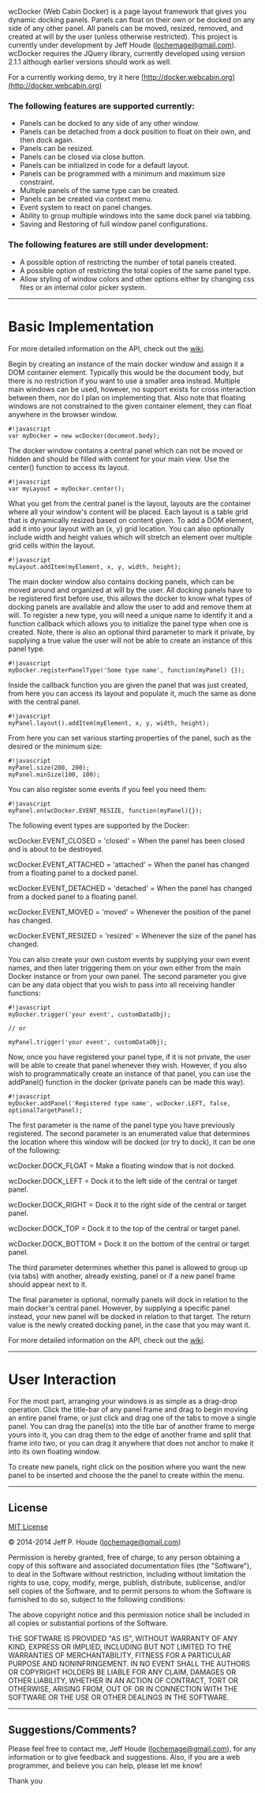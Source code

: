 wcDocker (Web Cabin Docker) is a page layout framework that gives you dynamic docking panels.  Panels can float on their own or be docked on any side of any other panel.  All panels can be moved, resized, removed, and created at will by the user (unless otherwise restricted).  This project is currently under development by Jeff Houde (lochemage@gmail.com).  wcDocker requires the JQuery library, currently developed using version 2.1.1 although earlier versions should work as well.

For a currently working demo, try it here [http://docker.webcabin.org](http://docker.webcabin.org)

### The following features are supported currently: ###

* Panels can be docked to any side of any other window.
* Panels can be detached from a dock position to float on their own, and then dock again.
* Panels can be resized.
* Panels can be closed via close button.
* Panels can be initialized in code for a default layout.
* Panels can be programmed with a minimum and maximum size constraint.
* Multiple panels of the same type can be created.
* Panels can be created via context menu.
* Event system to react on panel changes.
* Ability to group multiple windows into the same dock panel via tabbing.
* Saving and Restoring of full window panel configurations.

### The following features are still under development: ###

* A possible option of restricting the number of total panels created.
* A possible option of restricting the total copies of the same panel type.
* Allow styling of window colors and other options either by changing css files or an internal color picker system.

****
# Basic Implementation #

For more detailed information on the API, check out the [wiki](https://bitbucket.org/WebCabin/wcdocker/wiki/Home).

Begin by creating an instance of the main docker window and assign it a DOM container element.
Typically this would be the document body, but there is no restriction if you want to use a
smaller area instead.  Multiple main windows can be used, however, no support exists for
cross interaction between them, nor do I plan on implementing that.  Also note that floating
windows are not constrained to the given container element, they can float anywhere in the browser window.
```
#!javascript
var myDocker = new wcDocker(document.body);
```
The docker window contains a central panel which can not be moved or hidden and should be
filled with content for your main view.  Use the center() function to access its layout.

```
#!javascript
var myLayout = myDocker.center();
```
What you get from the central panel is the layout, layouts are the container where all your window's content will be placed.
Each layout is a table grid that is dynamically resized based on content given. To add a DOM element, add it into your
layout with an (x, y) grid location. You can also optionally include width and height values which will stretch an element
over multiple grid cells within the layout.
```
#!javascript
myLayout.addItem(myElement, x, y, width, height);
```
The main docker window also contains docking panels, which can be moved around and organized at will by the user.
All docking panels have to be registered first before use, this allows the docker to know what types
of docking panels are available and allow the user to add and remove them at will.  To register a new type,
you will need a unique name to identify it and a function callback which allows you to initialize the panel type when
one is created.  Note, there is also an optional third parameter to mark it private, by supplying a true value the user will not be able to create an instance of this panel type.
```
#!javascript
myDocker.registerPanelType('Some type name', function(myPanel) {});
```
Inside the callback function you are given the panel that was just created, from here you can
access its layout and populate it, much the same as done with the central panel.
```
#!javascript
myPanel.layout().addItem(myElement, x, y, width, height);
```
From here you can set various starting properties of the panel, such as
the desired or the minimum size:
```
#!javascript
myPanel.size(200, 200);
myPanel.minSize(100, 100);
```
You can also register some events if you feel you need them:

```
#!javascript
myPanel.on(wcDocker.EVENT_RESIZE, function(myPanel){});
```
The following event types are supported by the Docker:

wcDocker.EVENT_CLOSED   = 'closed' = When the panel has been closed and is about to be destroyed.

wcDocker.EVENT_ATTACHED = 'attached' = When the panel has changed from a floating panel to a docked panel.

wcDocker.EVENT_DETACHED = 'detached' = When the panel has changed from a docked panel to a floating panel.

wcDocker.EVENT_MOVED    = 'moved' = Whenever the position of the panel has changed.

wcDocker.EVENT_RESIZED  = 'resized' = Whenever the size of the panel has changed.

You can also create your own custom events by supplying your own event names, and then later triggering
them on your own either from the main Docker instance or from your own panel.  The second parameter you give
can be any data object that you wish to pass into all receiving handler functions:
```
#!javascript
myDocker.trigger('your event', customDataObj);

// or

myPanel.trigger('your event', customDataObj);
```
Now, once you have registered your panel type, if it is not private, the user will be able to create that panel
whenever they wish.  However, if you also wish to programmatically create an instance of that panel, you can
use the addPanel() function in the docker (private panels can be made this way).
```
#!javascript
myDocker.addPanel('Registered type name', wcDocker.LEFT, false, optionalTargetPanel);
```
The first parameter is the name of the panel type you have previously registered.
The second parameter is an enumerated value that determines the location where this window will be docked
(or try to dock), it can be one of the following:

wcDocker.DOCK_FLOAT    = Make a floating window that is not docked.

wcDocker.DOCK_LEFT     = Dock it to the left side of the central or target panel.

wcDocker.DOCK_RIGHT    = Dock it to the right side of the central or target panel.

wcDocker.DOCK_TOP      = Dock it to the top of the central or target panel.

wcDocker.DOCK_BOTTOM   = Dock it on the bottom of the central or target panel.

The third parameter determines whether this panel is allowed to group up (via tabs) with another, already existing,
panel or if a new panel frame should appear next to it.

The final parameter is optional, normally panels will dock in relation to the main docker's central
panel. However, by supplying a specific panel instead, your new panel will be docked in relation to that target.
The return value is the newly created docking panel, in the case that you may want it.

For more detailed information on the API, check out the [wiki](https://bitbucket.org/WebCabin/wcdocker/wiki/Home).

****
# User Interaction #

For the most part, arranging your windows is as simple as a drag-drop operation.  Click the title-bar of any panel frame and drag to begin moving an entire panel frame, or just click and drag one of the tabs to move a single panel.  You can drag the panel(s) into the title bar of another frame to merge yours into it, you can drag them to the edge of another frame and split that frame into two, or you can drag it anywhere that does not anchor to make it into its own floating window.

To create new panels, right click on the position where you want the new panel to be inserted and choose the the panel to create within the menu.

****
## License ##

[MIT License](http://www.opensource.org/licenses/mit-license.php)

&copy; 2014-2014 Jeff P. Houde ([lochemage@gmail.com](mailto:lochemage@gmail.com))

Permission is hereby granted, free of charge, to any person obtaining a copy of this software and associated documentation files (the "Software"), to deal in the Software without restriction, including without limitation the rights to use, copy, modify, merge, publish, distribute, sublicense, and/or sell copies of the Software, and to permit persons to whom the Software is furnished to do so, subject to the following conditions:

The above copyright notice and this permission notice shall be included in all copies or substantial portions of the Software.

THE SOFTWARE IS PROVIDED "AS IS", WITHOUT WARRANTY OF ANY KIND, EXPRESS OR IMPLIED, INCLUDING BUT NOT LIMITED TO THE WARRANTIES OF MERCHANTABILITY, FITNESS FOR A PARTICULAR PURPOSE AND NONINFRINGEMENT. IN NO EVENT SHALL THE AUTHORS OR COPYRIGHT HOLDERS BE LIABLE FOR ANY CLAIM, DAMAGES OR OTHER LIABILITY, WHETHER IN AN ACTION OF CONTRACT, TORT OR OTHERWISE, ARISING FROM, OUT OF OR IN CONNECTION WITH THE SOFTWARE OR THE USE OR OTHER DEALINGS IN THE SOFTWARE.

****
## Suggestions/Comments? ##
Please feel free to contact me, Jeff Houde ([lochemage@gmail.com](mailto:lochemage@gmail.com)), for any information or to give feedback and suggestions.  Also, if you are a web programmer, and believe you can help, please let me know!

Thank you
